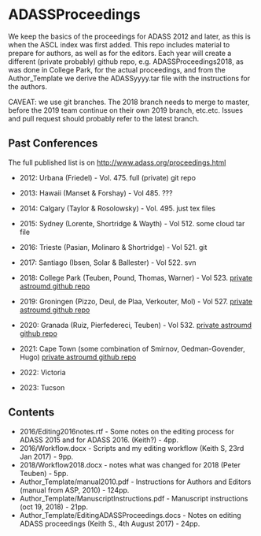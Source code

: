 # ADASSProceedings

We keep the basics of the proceedings for ADASS 2012 and later, as
this is when the ASCL index was first added. This repo includes
material to prepare for authors, as well as for the editors. Each year
will create a different (private probably) github repo,
e.g. ADASSProceedings2018, as was done in College Park, for the actual
proceedings, and from the Author_Template we derive the ADASSyyyy.tar
file with the instructions for the authors.

CAVEAT: we use git branches. The 2018 branch needs to merge to master,
before the 2019 team continue on their own 2019 branch, etc.etc.
Issues and pull request should probably refer to the latest branch.

## Past Conferences

The full published list is on
http://www.adass.org/proceedings.html

* 2012: Urbana (Friedel) - Vol. 475.
        full (private) git repo
* 2013: Hawaii (Manset & Forshay) - Vol 485.
        ???
* 2014: Calgary (Taylor & Rosolowsky) - Vol. 495.
        just tex files
* 2015: Sydney (Lorente, Shortridge & Wayth) - Vol 512.
        some cloud tar file
* 2016: Trieste (Pasian, Molinaro & Shortridge) - Vol 521.
        git
* 2017: Santiago  (Ibsen, Solar & Ballester) - Vol 522.
        svn
* 2018: College Park (Teuben, Pound, Thomas, Warner) - Vol 523.
        [private astroumd github repo](https://github.com/astroumd/ADASSProceedings2018)		
* 2019: Groningen (Pizzo, Deul, de Plaa, Verkouter, Mol) - Vol 527.
        [private astroumd github repo](https://github.com/astroumd/ADASSProceedings2019)		
* 2020: Granada (Ruiz, Pierfedereci, Teuben) - Vol 532.
        [private astroumd github repo](https://github.com/astroumd/ADASSProceedings2020)		
* 2021: Cape Town	(some combination of Smirnov, Oedman-Govender, Hugo)
        [private astroumd github repo](https://github.com/astroumd/ADASSProceedings2021)
* 2022: Victoria

* 2023: Tucson


## Contents

* 2016/Editing2016notes.rtf - Some notes on the editing process for ADASS 2015 and for ADASS 2016. (Keith?) - 4pp.
* 2016/Workflow.docx - Scripts and my editing workflow (Keith S, 23rd Jan 2017) - 9pp.
* 2018/Workflow2018.docx - notes what was changed for 2018 (Peter Teuben) - 5pp.
* Author_Template/manual2010.pdf - Instructions for Authors and Editors (manual from ASP, 2010) - 124pp.
* Author_Template/ManuscriptInstructions.pdf - Manuscript instructions (oct 19, 2018) - 21pp.
* Author_Template/EditingADASSProceedings.docs - Notes on editing ADASS proceedings (Keith S., 4th August 2017) - 24pp.
